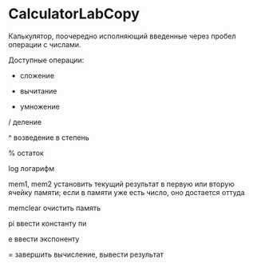 # CalculatorLabCopy

Калькулятор, поочередно исполняющий введенные через пробел операции с числами.

Доступные операции:

+ сложение

- вычитание

* умножение

/ деление

^ возведение в степень

% остаток

log логарифм

mem1, mem2 установить текущий результат в первую или вторую ячейку памяти; если в памяти уже есть число, оно достается оттуда

memclear очистить память

pi ввести константу пи

e ввести экспоненту

= завершить вычисление, вывести результат
